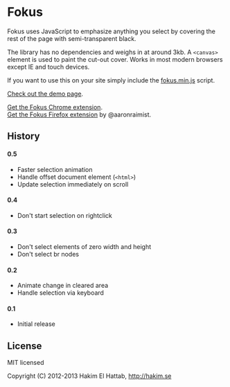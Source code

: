 # Fokus

Fokus uses JavaScript to emphasize anything you select by covering the rest of the page with semi-transparent black.

The library has no dependencies and weighs in at around 3kb. A <code>&lt;canvas&gt;</code> element is used to paint the cut-out cover. Works in most modern browsers except IE and touch devices.

If you want to use this on your site simply include the [fokus.min.js](https://github.com/hakimel/Fokus/blob/master/js/fokus.min.js) script.

[Check out the demo page](http://lab.hakim.se/fokus/).

[Get the Fokus Chrome extension](https://chrome.google.com/webstore/detail/flkkpmjbbpijiedjdgnhkcgopgnflehe).  
[Get the Fokus Firefox extension](https://addons.mozilla.org/en-US/firefox/addon/fokus/) by @aaronraimist.  

## History

#### 0.5
- Faster selection animation
- Handle offset document element (```<html>```)
- Update selection immediately on scroll

#### 0.4
- Don't start selection on rightclick

#### 0.3
- Don't select elements of zero width and height
- Don't select br nodes

#### 0.2
- Animate change in cleared area
- Handle selection via keyboard

#### 0.1
- Initial release

## License

MIT licensed

Copyright (C) 2012-2013 Hakim El Hattab, http://hakim.se
